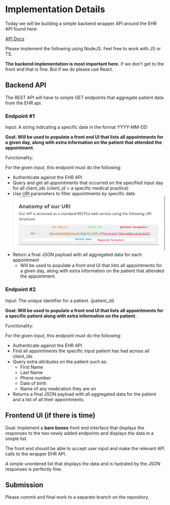 # **Implementation** Details

Today we will be building a simple backend wrapper API around the EHR API found here:

[API Docs](https://apidocs.healthjump.com/)

Please implement the following using NodeJS. Feel free to work with JS or TS.

**The backend implementation is most important here.** If we don't get to the front end that is fine. But if we do please use React.

## Backend API

The REST API will have to simple GET endpoints that aggregate patient data from the EHR api.

### Endpoint #1

Input: A string indicating a specific date in the format YYYY-MM-DD

**Goal: Will be used to populate a front end UI that lists all appointments for a given day, along with extra information on the patient that attended the appointment.**

Functionality:

For the given input, this endpoint must do the following:

- Authenticate against the EHR API
- Query and get all appointments that occurred on the specified input day for all client_ids (client_id = a specific medical practice)
- Use URI parameters to filter appointments by specific date
  ![download.png](Technical%20Question%20-%20Patient%20Data%20Aggregation%20API%20f023e4538298494ea747b6792df2c8f4/download.png)
- Return a final JSON payload with all aggregated data for each appointment
  - Will be used to populate a front end UI that lists all appointments for a given day, along with extra information on the patient that attended the appointment.

### Endpoint #2

Input: The unique identifier for a patient. (patient_id)

**Goal: Will be used to populate a front end UI that lists all appointments for a specific patient along with extra information on the patient.**

Functionality:

For the given input, this endpoint must do the following:

- Authenticate against the EHR API
- Find all appointments the specific input patient has had across all client_ids
- Query extra attributes on the patient such as:
  - First Name
  - Last Name
  - Phone number
  - Date of birth
  - Name of any medication they are on
- Returns a final JSON payload with all aggregated data for the patient and a list of all their appointments.

## Frontend UI (if there is time)

Goal: Implement a **bare bones** front end interface that displays the responses to the two newly added endpoints and displays the data in a simple list.

The front end should be able to accept user input and make the relevant API calls to the wrapper EHR API.

A simple unordered list that displays the data and is hydrated by the JSON responses is perfectly fine.

## **Submission**

Please commit and final work to a separate branch on the repository.

